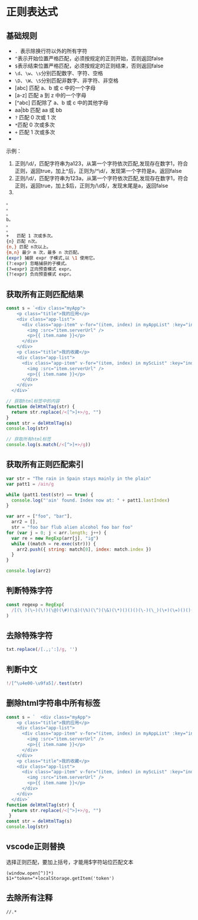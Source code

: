 # 正则表达式

## 基础规则

- `. `表示除换行符以外的所有字符
- `^`表示开始位置严格匹配，必须按规定的正则开始，否则返回false
- `$`表示结束位置严格匹配，必须按规定的正则结束，否则返回false
- `\d`、`\w`、`\s`分别匹配数字、字符、空格
- `\D`、`\W`、`\S`分别匹配非数字、非字符、非空格
- [abc]  匹配 a、b 或 c 中的一个字母
- [a-z]  匹配 a 到 z 中的一个字母
- [^abc] 匹配除了 a、b 或 c 中的其他字母
- aa|bb  匹配 aa 或 bb
- `?` 匹配 0 次或 1 次
- `*`匹配 0 次或多次
- `+` 匹配 1 次或多次
- 

示例：

1. 正则/\d/，匹配字符串为a123，从第一个字符依次匹配,发现存在数字1，符合正则，返回true，加上^后，正则为/^\d/，发现第一个字符是a，返回false
2. 正则/\d/，匹配字符串为123a，从第一个字符依次匹配,发现存在数字1，符合正则，返回true，加上$后，正则为/\d$/，发现末尾是a，返回false
3. 

```sh
。
。
。
b。
。
。
+   匹配 1 次或多次。
{n} 匹配 n次。
{n,} 匹配 n次以上。
{m,n} 最少 m 次，最多 n 次匹配。
(expr) 捕获 expr 子模式,以 \1 使用它。
(?:expr) 忽略捕获的子模式。
(?=expr) 正向预查模式 expr。
(?!expr) 负向预查模式 expr。
```

## 获取所有正则匹配结果

```js
const s = `<div class="myApp">
    <p class="title">我的应用</p>
    <div class="app-list">
      <div class="app-item" v-for="(item, index) in myAppList" :key="index" @click="clickApp(item)">
        <img :src="item.serverUrl" />
        <p>{{ item.name }}</p>
      </div>
    </div>
    <p class="title">我的收藏</p>
    <div class="app-list">
      <div class="app-item" v-for="(item, index) in myScList" :key="index" @click="clickApp(item)">
        <img :src="item.serverUrl" />
        <p>{{ item.name }}</p>
      </div>
    </div>
  </div>`

// 获取html标签中的内容
function delHtmlTag(str) {
  return str.replace(/<[^>]+>/g, "")
}
const str = delHtmlTag(s)
console.log(str)

// 获取所有html标签
console.log(s.match(/<[^>]+>/g))
```

## 获取所有正则匹配索引

```js
var str = "The rain in Spain stays mainly in the plain"
var patt1 = /ain/g

while (patt1.test(str) == true) {
  console.log("'ain' found. Index now at: " + patt1.lastIndex)
}

```

```js
var arr = ["foo", "bar"],
  arr2 = [],
  str = "foo bar flub alien alcohol foo bar foo"
for (var j = 0; j < arr.length; j++) {
  var re = new RegExp(arr[j], "ig")
  while ((match = re.exec(str))) {
    arr2.push({ string: match[0], index: match.index })
  }
}

console.log(arr2)
```

## 判断特殊字符

```js
const regexp = RegExp(
  /[(\ )(\~)(\!)(\@)(\#)(\$)(\%)(\^)(\&)(\*)()()()(\-)(\_)(\+)(\=)()()()(\{)(\})(\|)(\\)(\;)(\:)(\')(\")(\,)(\.)(\/)(\<)(\>)(\?)(\)]+/
)
```

## 去除特殊字符

```js
txt.replace(/[.,;':]/g, '')
```

## 判断中文

```js
!/[^\u4e00-\u9fa5]/.test(str)
```

## 删除html字符串中所有标签

```js
const s = `  <div class="myApp">
    <p class="title">我的应用</p>
    <div class="app-list">
      <div class="app-item" v-for="(item, index) in myAppList" :key="index" @click="clickApp(item)">
        <img :src="item.serverUrl" />
        <p>{{ item.name }}</p>
      </div>
    </div>
    <p class="title">我的收藏</p>
    <div class="app-list">
      <div class="app-item" v-for="(item, index) in myScList" :key="index" @click="clickApp(item)">
        <img :src="item.serverUrl" />
        <p>{{ item.name }}</p>
      </div>
    </div>
  </div>`
function delHtmlTag(str) {
  return str.replace(/<[^>]+>/g, "")
 }
const str = delHtmlTag(s)
console.log(str)
```

## vscode正则替换

选择正则匹配，要加上括号，才能用$字符站位匹配文本

```
(window.open[^)]*)
$1+"token="+localStorage.getItem('token')
```

## 去除所有注释

`//.*`





